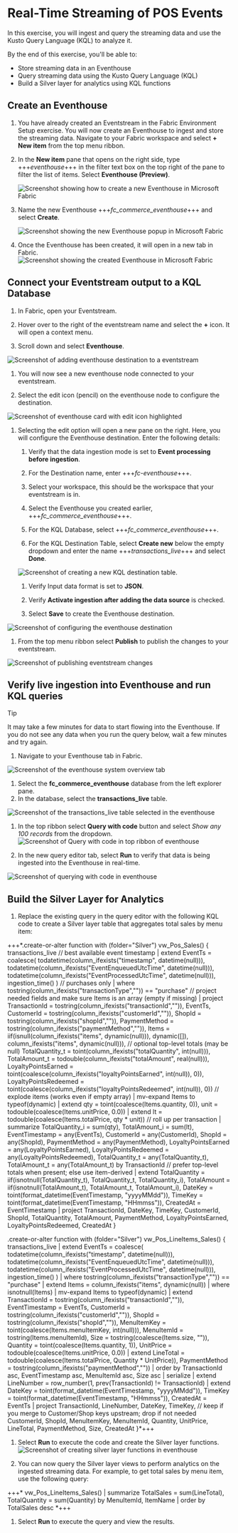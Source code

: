 # Real-Time Streaming of POS Events

In this exercise, you will ingest and query the streaming data and use the Kusto Query Language (KQL) to analyze it.

By the end of this exercise, you'll be able to:

- Store streaming data in an Eventhouse
- Query streaming data using the Kusto Query Language (KQL)
- Build a Silver layer for analytics using KQL functions


## Create an Eventhouse

1. You have already created an Eventstream in the Fabric Environment Setup exercise. You will now create an Eventhouse to ingest and store the streaming data. Navigate to your Fabric workspace and select **+ New item** from the top menu ribbon.

1. In the **New item** pane that opens on the right side, type +++*eventhouse*+++ in the filter text box on the top right of the pane to filter the list of items. Select **Eventhouse (Preview)**.

    ![Screenshot showing how to create a new Eventhouse in Microsoft Fabric](media/create-eventhouse.png)

1. Name the new Eventhouse +++*fc_commerce_eventhouse*+++ and select **Create**.

    ![Screenshot showing the new Eventhouse popup in Microsoft Fabric](media/eventhouse-popup.png)

1. Once the Eventhouse has been created, it will open in a new tab in Fabric.
    ![Screenshot showing the created Eventhouse in Microsoft Fabric](media/eventhouse-created.png)

## Connect your Eventstream output to a KQL Database

1. In Fabric, open your Eventstream.

1. Hover over to the right of the eventstream name and select the **+** icon. It will open a context menu. 

1. Scroll down and select **Eventhouse**.

![Screenshot of adding eventhouse destination to a eventstream](media/add-eventhouse-destination.png)

1. You will now see a new eventhouse node connected to your eventstream. 

1. Select the edit icon (pencil) on the eventhouse node to configure the destination.

![Screenshot of eventhouse card with edit icon highlighted](media/eventhouse-edit-icon.png)

1. Selecting the edit option will open a new pane on the right. Here, you will configure the Eventhouse destination. Enter the following details:


    1. Verify that the data ingestion mode is set to **Event processing before ingestion**.

    1. For the Destination name, enter +++*fc-eventhouse*+++.

    1. Select your workspace, this should be the workspace that your eventstream is in.

    1. Select the Eventhouse you created earlier, +++*fc_commerce_eventhouse*+++.

    1. For the KQL Database, select  +++*fc_commerce_eventhouse*+++.

    1. For the KQL Destination Table, select **Create new** below the empty dropdown and enter the name +++*transactions_live*+++ and select **Done**.
    
    ![Screenshot of creating a new KQL destination table.](media/create-kql-destination-table.png)
    
    1. Verify Input data format is set to **JSON**.

    1. Verify **Activate ingestion after adding the data source** is checked.

    1. Select **Save** to create the Eventhouse destination.

![Screenshot of configuring the eventhouse destination](media/configure-eventhouse-destination.png)

1. From the top menu ribbon select **Publish** to publish the changes to your eventstream.

![Screenshot of publishing eventstream changes](media/publish-eventstream.png)

## Verify live ingestion into Eventhouse and run KQL queries

> [!TIP]
> It may take a few minutes for data to start flowing into the Eventhouse. If you do not see any data when you run the query below, wait a few minutes and try again.

1. Navigate to your Eventhouse tab in Fabric.

![Screenshot of the eventhouse system overview tab](media/eventhouse-tab-overview.png)

1. Select the **fc_commerce_eventhouse** database from the left explorer pane.
1. In the database, select the **transactions_live** table.

![Screenshot of the transactions_live table selected in the eventhouse](media/transactions_live_table.png)

1. In the top ribbon select **Query with code** button and select *Show any 100 records* from the dropdown.
![Screenshot of Query with code in top ribbon of eventhouse](media/query-with-code-eventhouse-button.png)

1. In the new query editor tab, select **Run** to verify that data is being ingested into the Eventhouse in real-time.

![Screenshot of querying with code in eventhouse](media/take-100-query.png)

## Build the Silver Layer for Analytics
1. Replace the existing query in the query editor with the following KQL code to create a Silver layer table that aggregates total sales by menu item:

+++*.create-or-alter function with (folder="Silver") vw_Pos_Sales() {
    transactions_live
    // best available event timestamp
    | extend EventTs = coalesce(
        todatetime(column_ifexists("timestamp", datetime(null))),
        todatetime(column_ifexists("EventEnqueuedUtcTime", datetime(null))),
        todatetime(column_ifexists("EventProcessedUtcTime", datetime(null))),
        ingestion_time()
      )
    // purchases only
    | where tostring(column_ifexists("transactionType","")) == "purchase"
    // project needed fields and make sure Items is an array (empty if missing)
    | project
        TransactionId = tostring(column_ifexists("transactionId","")),
        EventTs,
        CustomerId = tostring(column_ifexists("customerId","")),
        ShopId     = tostring(column_ifexists("shopId","")),
        PaymentMethod = tostring(column_ifexists("paymentMethod","")),
        Items = iif(isnull(column_ifexists("items", dynamic(null))), dynamic([]), column_ifexists("items", dynamic(null))),
        // optional top-level totals (may be null)
        TotalQuantity_t = toint(column_ifexists("totalQuantity", int(null))),
        TotalAmount_t   = todouble(column_ifexists("totalAmount",  real(null))),
        LoyaltyPointsEarned   = toint(coalesce(column_ifexists("loyaltyPointsEarned", int(null)), 0)),
        LoyaltyPointsRedeemed = toint(coalesce(column_ifexists("loyaltyPointsRedeemed", int(null)), 0))
    // explode items (works even if empty array)
    | mv-expand Items to typeof(dynamic)
    | extend
        qty  = toint(coalesce(Items.quantity, 0)),
        unit = todouble(coalesce(Items.unitPrice, 0.0))
    | extend
        lt   = todouble(coalesce(Items.totalPrice, qty * unit))
    // roll up per transaction
    | summarize
        TotalQuantity_i = sum(qty),
        TotalAmount_i   = sum(lt),
        EventTimestamp  = any(EventTs),
        CustomerId      = any(CustomerId),
        ShopId          = any(ShopId),
        PaymentMethod   = any(PaymentMethod),
        LoyaltyPointsEarned   = any(LoyaltyPointsEarned),
        LoyaltyPointsRedeemed = any(LoyaltyPointsRedeemed),
        TotalQuantity_t = any(TotalQuantity_t),
        TotalAmount_t   = any(TotalAmount_t)
      by TransactionId
    // prefer top-level totals when present; else use item-derived
    | extend
        TotalQuantity = iif(isnotnull(TotalQuantity_t), TotalQuantity_t, TotalQuantity_i),
        TotalAmount   = iif(isnotnull(TotalAmount_t),   TotalAmount_t,   TotalAmount_i),
        DateKey   = toint(format_datetime(EventTimestamp, "yyyyMMdd")),
        TimeKey   = toint(format_datetime(EventTimestamp, "HHmmss")),
        CreatedAt = EventTimestamp
    | project
        TransactionId, DateKey, TimeKey,
        CustomerId, ShopId,
        TotalQuantity, TotalAmount,
        PaymentMethod,
        LoyaltyPointsEarned, LoyaltyPointsRedeemed,
        CreatedAt
}

.create-or-alter function with (folder="Silver") vw_Pos_LineItems_Sales() {
    transactions_live
    | extend EventTs = coalesce(
        todatetime(column_ifexists("timestamp", datetime(null))),
        todatetime(column_ifexists("EventEnqueuedUtcTime", datetime(null))),
        todatetime(column_ifexists("EventProcessedUtcTime", datetime(null))),
        ingestion_time()
      )
    | where tostring(column_ifexists("transactionType","")) == "purchase"
    | extend Items = column_ifexists("items", dynamic(null))
    | where isnotnull(Items)
    | mv-expand Items to typeof(dynamic)
    | extend
        TransactionId  = tostring(column_ifexists("transactionId","")),
        EventTimestamp = EventTs,
        CustomerId     = tostring(column_ifexists("customerId","")),
        ShopId         = tostring(column_ifexists("shopId","")),
        MenuItemKey    = toint(coalesce(Items.menuItemKey, int(null))),
        MenuItemId     = tostring(Items.menuItemId),
        Size           = tostring(coalesce(Items.size, "")),
        Quantity       = toint(coalesce(Items.quantity, 1)),
        UnitPrice      = todouble(coalesce(Items.unitPrice, 0.0))
    | extend LineTotal    = todouble(coalesce(Items.totalPrice, Quantity * UnitPrice)),
             PaymentMethod = tostring(column_ifexists("paymentMethod",""))
    | order by TransactionId asc, EventTimestamp asc, MenuItemId asc, Size asc
    | serialize
    | extend LineNumber = row_number(1, prev(TransactionId) != TransactionId)
    | extend
        DateKey  = toint(format_datetime(EventTimestamp, "yyyyMMdd")),
        TimeKey  = toint(format_datetime(EventTimestamp, "HHmmss")),
        CreatedAt = EventTs
    | project
        TransactionId, LineNumber,
        DateKey, TimeKey,
        // keep if you merge to Customer/Shop keys upstream; drop if not needed
        CustomerId, ShopId,
        MenuItemKey, MenuItemId,
        Quantity, UnitPrice, LineTotal,
        PaymentMethod, Size, CreatedAt
}*+++

1. Select **Run** to execute the code and create the Silver layer functions.
![Screenshot of creating silver layer functions in eventhouse](media/create-silver-layer-functions.png)

1. You can now query the Silver layer views to perform analytics on the ingested streaming data. For example, to get total sales by menu item, use the following query:

+++*
vw_Pos_LineItems_Sales()
| summarize TotalSales = sum(LineTotal), TotalQuantity = sum(Quantity) by MenuItemId, ItemName
| order by TotalSales desc
*+++

1. Select **Run** to execute the query and view the results.
